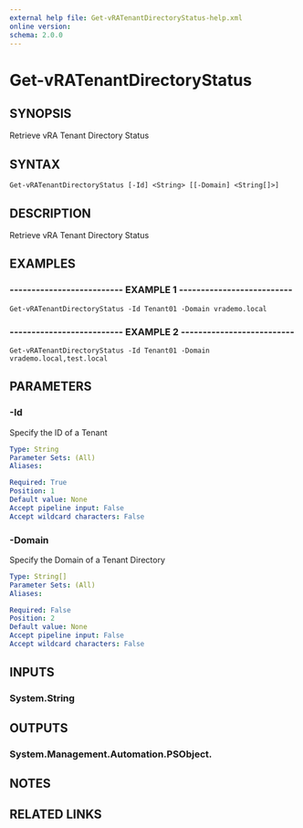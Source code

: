 ```yaml
---
external help file: Get-vRATenantDirectoryStatus-help.xml
online version: 
schema: 2.0.0
---
```


# Get-vRATenantDirectoryStatus

## SYNOPSIS
Retrieve vRA Tenant Directory Status

## SYNTAX

```
Get-vRATenantDirectoryStatus [-Id] <String> [[-Domain] <String[]>]
```

## DESCRIPTION
Retrieve vRA Tenant Directory Status

## EXAMPLES

### -------------------------- EXAMPLE 1 --------------------------
```
Get-vRATenantDirectoryStatus -Id Tenant01 -Domain vrademo.local
```

### -------------------------- EXAMPLE 2 --------------------------
```
Get-vRATenantDirectoryStatus -Id Tenant01 -Domain vrademo.local,test.local
```

## PARAMETERS

### -Id
Specify the ID of a Tenant

```yaml
Type: String
Parameter Sets: (All)
Aliases: 

Required: True
Position: 1
Default value: None
Accept pipeline input: False
Accept wildcard characters: False
```

### -Domain
Specify the Domain of a Tenant Directory

```yaml
Type: String[]
Parameter Sets: (All)
Aliases: 

Required: False
Position: 2
Default value: None
Accept pipeline input: False
Accept wildcard characters: False
```

## INPUTS

### System.String

## OUTPUTS

### System.Management.Automation.PSObject.

## NOTES

## RELATED LINKS

